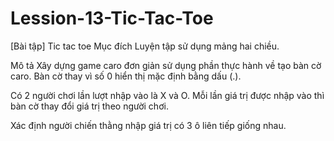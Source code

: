 # Lession-13-Tic-Tac-Toe
[Bài tập] Tic tac toe
Mục đích
Luyện tập sử dụng mảng hai chiều.

Mô tả
Xây dựng game caro đơn giản sử dụng phần thực hành về tạo bàn cờ caro. Bàn cờ thay vì số 0 hiển thị mặc định bằng dấu (.). 

Có 2 người chơi lần lượt nhập vào là X và O. Mỗi lần giá trị được nhập vào thì bàn cờ thay đổi giá trị theo người chơi. 

Xác định người chiến thằng nhập giá trị có 3 ô liên tiếp giống nhau.

